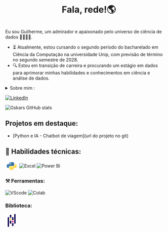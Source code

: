 
<div id="user-content-toc">
  <ul align="center">
  <summary><h1 style="display: inline-block"> Fala, rede!🌎</h1></summary>
</div>

<p>
  Eu sou Guilherme, um admirador e apaixonado pelo universo de ciência de dados 👩🏻‍💻🤖.

  - ⏳ Atualmente, estou cursando o segundo período do bacharelado em Ciência da Computação na universidade Unip, com previsão de término  no segundo semestre de 2028.
  - 🔍 Estou em transição de carreira e procurando um estágio em dados para aprimorar minhas habilidades e conhecimentos em ciência e análise de dados.
</p>

<!-- Dropdown -->
<details>
  <summary> Sobre mim :</summary>

  - 📍 Tenho 24 anos e atualmente resido  em Campinas, SP. Meu nível atual de inglês é considerado B1, certificado pela "EF Set" que traz uma prova alinhada com o quadro Europeu de referência.
  - 📌 Obtenho habilidades em excel, python e power BI, com objetivo de construir   uma base sólida para trabalhar com dados, desde a coleta e armazenamento até a análise e visualização.
  - 🤖 Paralelamente, estou explorando o campo da Inteligência Artificial, focando em técnicas de “engenharia de prompt” para a otimização de geração de insights. O livro "Inteligência Artificial e Chat GPT" de Fabrício Carraro tem sido meu guia fundamental na minha jornada.
 - ☘️ Gosto de sempre estar atento as informações, sempre lendo e buscando informações que contribuam para meu crescimento profissional e pessoal.
</details>


[![LinkedIn](https://img.shields.io/badge/LinkedIn-0077B5?style=for-the-badge&logo=linkedin&logoColor=white)](https://www.linkedin.com/in/guilhermescardazi/?originalSubdomain=br)

![Gskars GitHub stats](https://github-readme-stats.vercel.app/api?username=Gskars&show_icons=true&theme=merko)

## Projetos em destaque:
- [Python e IA - Chatbot de viagem](url do projeto no git)

## 🚀 Habilidades técnicas:
<div style="flex-basis: 48%;">
<img align="center" alt="Python" height="30" width="40" src="https://raw.githubusercontent.com/devicons/devicon/master/icons/python/python-original.svg">
 <img align="center" alt="Excel" height="30" width="150" src="https://img.shields.io/badge/Microsoft_Excel-217346?style=for-the-badge&logo=microsoft-excel&logoColor=white">
  <img align="center" alt="Power Bi" height="30" width="150" src="https://img.shields.io/badge/power_bi-F2C811?style=for-the-badge&logo=powerbi&logoColor=black">
  </div>
  
 
  <div style="flex-basis: 48%;">
    <h3> ⚒️ Ferramentas:</h3>
    <img align="center" alt="VScode" height="30" width="40" src="https://cdn.jsdelivr.net/gh/devicons/devicon/icons/vscode/vscode-original.svg">
    <img align="center" alt="Colab" height="30" width="100" src="https://img.shields.io/badge/Colab-F9AB00?style=for-the-badge&logo=googlecolab&color=525252">
  </div>
 
  <div style="flex-basis: 48%;">
    <h3>Biblioteca:</h3>
    <img align="center" alt="Pandas" src="https://raw.githubusercontent.com/devicons/devicon/2ae2a900d2f041da66e950e4d48052658d850630/icons/pandas/pandas-original.svg" alt="pandas" width="40" height="40"/>
  </div>
